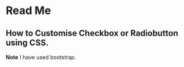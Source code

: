 # Read Me

## How to Customise Checkbox or Radiobutton using CSS.

**Note**
I have used bootstrap.



